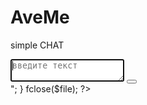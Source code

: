 # AveMe
simple CHAT
<!DOCTYPE html>
<html lang="ru">  

<head>  
<title>ЧАТ</title> 
<meta charset="UTF-8"> 
</head>

<body>
 
<form method="POST" id="form">  
  <textarea id="txarea"  wrap="hard" name="message"  autofocus  placeholder="введите текст" required autocomplete="off"></textarea> 
    <button onclick="myFunction()" type="submit" name="enter" value="кнопка" title="отправить текст">
	</button>

<script>
let timeout;
function myFunction() {
timeout = setTimeout(clFunc, 150);}
function clFunc() {
let textarea = document.querySelector('#txarea');
textarea.value = '';
}
</script>

<div id="slider">	  
	<script type="text/javascript">
            setInterval(function(){
            $('#slider').load('chatD.php');
            }, 100) 
    </script>
</div>

<script>
  document.getElementById('form').onsubmit = async function(e) {
    e.preventDefault();
    const formData = new FormData(this);
    const response = await fetch('write.php', {
      method: "POST",
      body: formData,
    });
    const text = await response.text();
    document.getElementById('slider').innerHTML = text;
  }
</script>

</body>
</html>


<!-- file chatD.php -->
<?php
/**/
if(isset($_POST["enter"]))
{	
$filename = "text.txt";
$textMessage = htmlspecialchars($filename);
$file = fopen($textMessage, "a");
fwrite($file, $_POST['message']."\n");}
$file = fopen("text.txt","r");
while(! feof($file)) {
  $line = fgets($file);
  echo $line."<br>";
}
fclose($file); ?>


<!-- file write.php -->
<?php
if($_POST) {
  $filename = 'text.txt';
  $textMessage = htmlspecialchars($filename);
  file_put_contents($textMessage, $_POST['message'].PHP_EOL, FILE_APPEND);
  $out = file_get_contents($filename);
  echo nl2br($out);
}
?>
